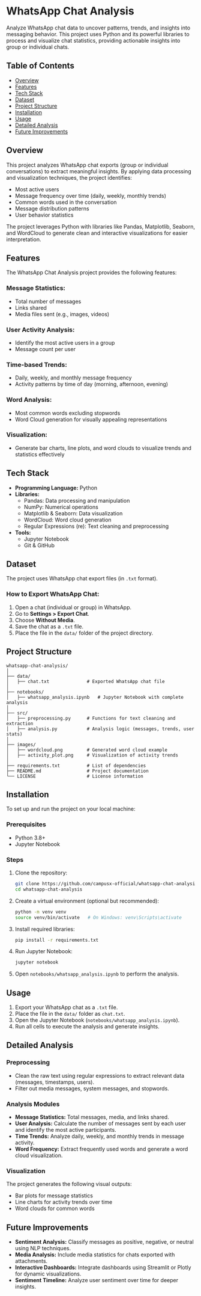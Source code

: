 # WhatsApp Chat Analysis

Analyze WhatsApp chat data to uncover patterns, trends, and insights into messaging behavior. This project uses Python and its powerful libraries to process and visualize chat statistics, providing actionable insights into group or individual chats.

## Table of Contents
- [Overview](#overview)
- [Features](#features)
- [Tech Stack](#tech-stack)
- [Dataset](#dataset)
- [Project Structure](#project-structure)
- [Installation](#installation)
- [Usage](#usage)
- [Detailed Analysis](#detailed-analysis)
- [Future Improvements](#future-improvements)

## Overview
This project analyzes WhatsApp chat exports (group or individual conversations) to extract meaningful insights. By applying data processing and visualization techniques, the project identifies:

- Most active users
- Message frequency over time (daily, weekly, monthly trends)
- Common words used in the conversation
- Message distribution patterns
- User behavior statistics

The project leverages Python with libraries like Pandas, Matplotlib, Seaborn, and WordCloud to generate clean and interactive visualizations for easier interpretation.

## Features
The WhatsApp Chat Analysis project provides the following features:

### Message Statistics:
- Total number of messages
- Links shared
- Media files sent (e.g., images, videos)

### User Activity Analysis:
- Identify the most active users in a group
- Message count per user

### Time-based Trends:
- Daily, weekly, and monthly message frequency
- Activity patterns by time of day (morning, afternoon, evening)

### Word Analysis:
- Most common words excluding stopwords
- Word Cloud generation for visually appealing representations

### Visualization:
- Generate bar charts, line plots, and word clouds to visualize trends and statistics effectively

## Tech Stack
- **Programming Language:** Python
- **Libraries:**
  - Pandas: Data processing and manipulation
  - NumPy: Numerical operations
  - Matplotlib & Seaborn: Data visualization
  - WordCloud: Word cloud generation
  - Regular Expressions (re): Text cleaning and preprocessing
- **Tools:**
  - Jupyter Notebook
  - Git & GitHub

## Dataset
The project uses WhatsApp chat export files (in `.txt` format).

### How to Export WhatsApp Chat:
1. Open a chat (individual or group) in WhatsApp.
2. Go to **Settings > Export Chat**.
3. Choose **Without Media**.
4. Save the chat as a `.txt` file.
5. Place the file in the `data/` folder of the project directory.

## Project Structure
```
whatsapp-chat-analysis/  
│  
├── data/  
│   ├── chat.txt              # Exported WhatsApp chat file  
│  
├── notebooks/  
│   ├── whatsapp_analysis.ipynb   # Jupyter Notebook with complete analysis  
│  
├── src/  
│   ├── preprocessing.py      # Functions for text cleaning and extraction  
│   ├── analysis.py           # Analysis logic (messages, trends, user stats)  
│  
├── images/  
│   ├── wordcloud.png         # Generated word cloud example  
│   ├── activity_plot.png     # Visualization of activity trends  
│  
├── requirements.txt          # List of dependencies  
├── README.md                 # Project documentation  
└── LICENSE                   # License information  
```

## Installation
To set up and run the project on your local machine:

### Prerequisites
- Python 3.8+
- Jupyter Notebook

### Steps
1. Clone the repository:
   ```bash
   git clone https://github.com/campusx-official/whatsapp-chat-analysis.git
   cd whatsapp-chat-analysis
   ```

2. Create a virtual environment (optional but recommended):
   ```bash
   python -m venv venv  
   source venv/bin/activate   # On Windows: venv\Scripts\activate
   ```

3. Install required libraries:
   ```bash
   pip install -r requirements.txt
   ```

4. Run Jupyter Notebook:
   ```bash
   jupyter notebook
   ```

5. Open `notebooks/whatsapp_analysis.ipynb` to perform the analysis.

## Usage
1. Export your WhatsApp chat as a `.txt` file.
2. Place the file in the `data/` folder as `chat.txt`.
3. Open the Jupyter Notebook (`notebooks/whatsapp_analysis.ipynb`).
4. Run all cells to execute the analysis and generate insights.

## Detailed Analysis
### Preprocessing
- Clean the raw text using regular expressions to extract relevant data (messages, timestamps, users).
- Filter out media messages, system messages, and stopwords.

### Analysis Modules
- **Message Statistics:** Total messages, media, and links shared.
- **User Analysis:** Calculate the number of messages sent by each user and identify the most active participants.
- **Time Trends:** Analyze daily, weekly, and monthly trends in message activity.
- **Word Frequency:** Extract frequently used words and generate a word cloud visualization.

### Visualization
The project generates the following visual outputs:
- Bar plots for message statistics
- Line charts for activity trends over time
- Word clouds for common words

## Future Improvements
- **Sentiment Analysis:** Classify messages as positive, negative, or neutral using NLP techniques.
- **Media Analysis:** Include media statistics for chats exported with attachments.
- **Interactive Dashboards:** Integrate dashboards using Streamlit or Plotly for dynamic visualizations.
- **Sentiment Timeline:** Analyze user sentiment over time for deeper insights.
